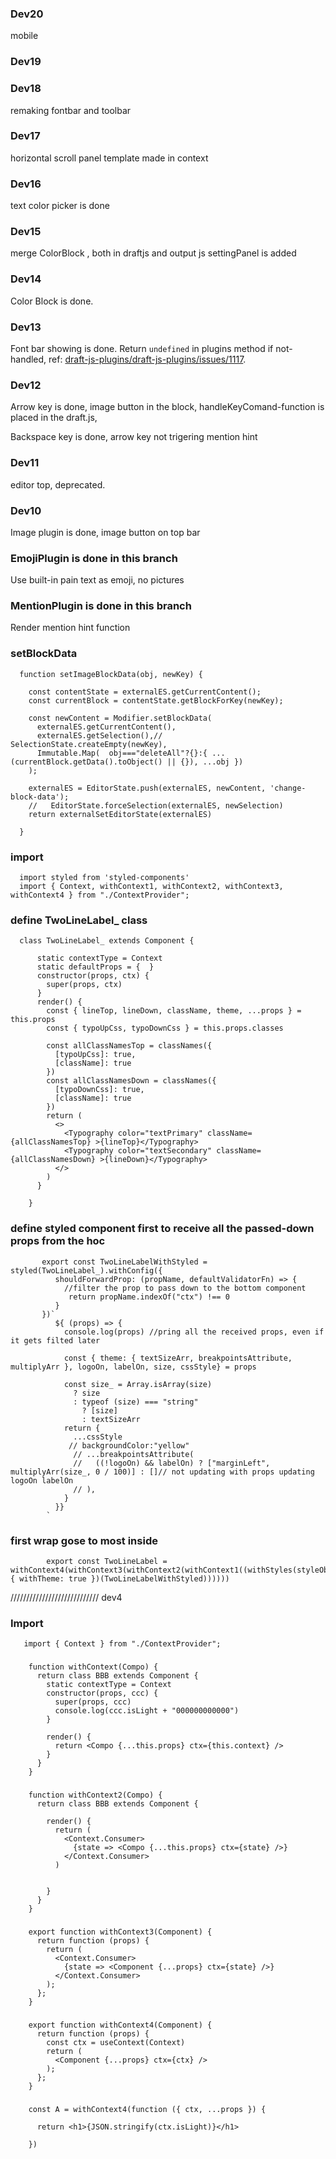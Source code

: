 
### Dev20
mobile

### Dev19

### Dev18
remaking fontbar and toolbar

### Dev17
 horizontal scroll panel template made in context

### Dev16
text color picker is done


### Dev15
merge ColorBlock , both in draftjs and output js
settingPanel is added 

### Dev14
Color Block is done.

### Dev13
Font bar showing is done.
Return `undefined` in plugins method if not-handled,
ref:  [draft-js-plugins/draft-js-plugins/issues/1117](https://github.com/draft-js-plugins/draft-js-plugins/issues/1117).

### Dev12
Arrow key is done, image button in the block, handleKeyComand-function is placed in the draft.js, 

Backspace key is done, arrow key not trigering mention hint

### Dev11
editor top, deprecated.

### Dev10
Image plugin is done,  image button on top bar 

### EmojiPlugin is done in this branch
Use built-in pain text as emoji, no pictures 

### MentionPlugin is done in this branch
Render mention hint function 

### setBlockData
      function setImageBlockData(obj, newKey) {

        const contentState = externalES.getCurrentContent();
        const currentBlock = contentState.getBlockForKey(newKey);

        const newContent = Modifier.setBlockData(
          externalES.getCurrentContent(),
          externalES.getSelection(),//  SelectionState.createEmpty(newKey),
          Immutable.Map(  obj==="deleteAll"?{}:{ ...(currentBlock.getData().toObject() || {}), ...obj })
        );

        externalES = EditorState.push(externalES, newContent, 'change-block-data');
        //   EditorState.forceSelection(externalES, newSelection)
        return externalSetEditorState(externalES)

      }


### import
      import styled from 'styled-components'
      import { Context, withContext1, withContext2, withContext3, withContext4 } from "./ContextProvider";


### define TwoLineLabel_ class
      class TwoLineLabel_ extends Component {

          static contextType = Context
          static defaultProps = {  }
          constructor(props, ctx) {
            super(props, ctx)
          }
          render() {
            const { lineTop, lineDown, className, theme, ...props } = this.props
            const { typoUpCss, typoDownCss } = this.props.classes

            const allClassNamesTop = classNames({
              [typoUpCss]: true,
              [className]: true
            })
            const allClassNamesDown = classNames({
              [typoDownCss]: true,
              [className]: true
            })
            return (
              <>
                <Typography color="textPrimary" className={allClassNamesTop} >{lineTop}</Typography>
                <Typography color="textSecondary" className={allClassNamesDown} >{lineDown}</Typography>
              </>
            )
          }

        }  
  
  
### define styled component first to receive all the passed-down props from the hoc 

           export const TwoLineLabelWithStyled = styled(TwoLineLabel_).withConfig({
              shouldForwardProp: (propName, defaultValidatorFn) => {
                //filter the prop to pass down to the bottom component
                 return propName.indexOf("ctx") !== 0
              }
           })`
              ${ (props) => {
                console.log(props) //pring all the received props, even if it gets filted later

                const { theme: { textSizeArr, breakpointsAttribute, multiplyArr }, logoOn, labelOn, size, cssStyle} = props

                const size_ = Array.isArray(size)
                  ? size
                  : typeof (size) === "string"
                    ? [size]
                    : textSizeArr
                return {
                  ...cssStyle
                 // backgroundColor:"yellow"
                  // ...breakpointsAttribute(
                  //   ((!logoOn) && labelOn) ? ["marginLeft", multiplyArr(size_, 0 / 100)] : []// not updating with props updating logoOn labelOn
                  // ),
                }
              }} 
            `

### first wrap gose to most inside
            export const TwoLineLabel = withContext4(withContext3(withContext2(withContext1((withStyles(styleObj, { withTheme: true })(TwoLineLabelWithStyled))))))
  
  //////////////////////////// dev4
  
  ### Import
       import { Context } from "./ContextProvider";
        
  ###
        function withContext(Compo) {
          return class BBB extends Component {
            static contextType = Context
            constructor(props, ccc) {
              super(props, ccc)
              console.log(ccc.isLight + "000000000000")
            }

            render() {
              return <Compo {...this.props} ctx={this.context} />
            }
          }
        }


###
        function withContext2(Compo) {
          return class BBB extends Component {

            render() {
              return (
                <Context.Consumer>
                  {state => <Compo {...this.props} ctx={state} />}
                </Context.Consumer>
              )


            }
          }
        }

###
        export function withContext3(Component) {
          return function (props) {
            return (
              <Context.Consumer>
                {state => <Component {...props} ctx={state} />}
              </Context.Consumer>
            );
          };
        }
###
        export function withContext4(Component) {
          return function (props) {
            const ctx = useContext(Context)
            return (
              <Component {...props} ctx={ctx} />
            );
          };
        }
###

        const A = withContext4(function ({ ctx, ...props }) {

          return <h1>{JSON.stringify(ctx.isLight)}</h1>

        })




